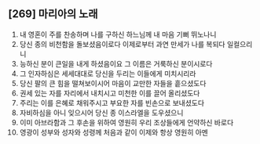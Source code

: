 ## [269] 마리아의 노래

1) 내 영혼이 주를 찬송하며 나를 구하신 하느님께 내 마음 기뻐 뛰노나니  
2) 당신 종의 비천함을 돌보셨음이로다 이제로부터 과연 만세가 나를 복되다 일컬으리니  
3) 능하신 분이 큰일을 내게 하셨음이요 그 이름은 거룩하신 분이시로다  
4) 그 인자하심은 세세대대로 당신을 두리는 이들에게 미치시리라  
5) 당신 팔의 큰 힘을 떨쳐보이시어 마음이 교만한 자들을 흩으셨도다  
6) 권세 있는 자를 자리에서 내치시고 미천한 이를 끌어 올리셨도다  
7) 주리는 이를 은혜로 채워주시고 부요한 자를 빈손으로 보내셨도다  
8) 자비하심을 아니 잊으시어 당신 종 이스라엘을 도우셨으니   
9) 이미 아브라함과 그 후손을 위하여 영원히 우리 조상들에게 언약하신 바로다  
10) 영광이 성부와 성자와 성령께 처음과 같이 이제와 항상 영원히 아멘
